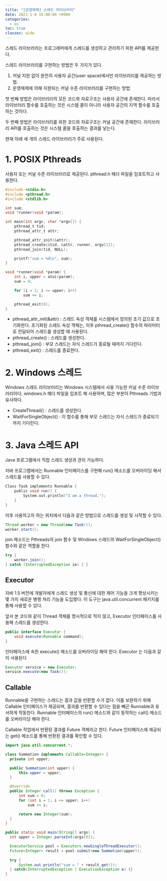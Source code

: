 ```yaml
---
title: "[운영체제] 스레드 라이브러리"
date: 2021-1-8 15:00:00 +0900
categories:
  - os
toc: true
classes: wide
---
```


스레드 라이브러리는 프로그래머에게 스레드를 생성하고 관리하기 위한 API를 제공한다.

스레드 라이브러리를 구현하는 방법은 두 가지가 있다.

1. 커널 지원 없이 완전히 사용자 공간(user space)에서만 라이브러리를 제공하는 방법.
2. 운영체제에 의해 지원되는 커널 수준 라이브러리를 구현하는 방법

첫 번째 방법은 라이브러리의 모든 코드와 자료구조는 사용자 공간에 존재한다. 따라서 라이브러리 함수를 호출하는 것은 시스템 콜이 아니라 사용자 공간의 지역 함수를 호출하는 것이다.

두 번째 방법은 라이브러리를 위한 코드와 자료구조는 커널 공간에 존재한다. 라이브러리 API를 호출하는 것은 시스템 콜을 호출하는 결과를 낳는다.

현재 아래 세 개의 스레드 라이브러리가 주로 사용된다.

# 1. POSIX Pthreads

사용자 또는 커널 수준 라이브러리로 제공된다. pthread.h 헤더 파일을 임포트하고 사용한다.

```c
#include <stdio.h>
#include <pthread.h>
#include <stdlib.h>

int sum;
void *runner(void *param);

int main(int argc, char *argv[]) {
	pthread_t tid;
	pthread_attr_t attr;

	pthread_attr_init(&attr);
	pthread_create(&tid, &attr, runner, argv[1]);
	pthread_join(tid, NULL);

	printf("sum = %d\n", sum);
}

void *runner(void *param) {
	int i, upper = atoi(param);
	sum = 0;

	for (i = 1; i <= upper; i++)
		sum += i;

	pthread_exit(0);
}
```

- pthread_attr_init(&attr) : 스레드 속성 객체를 시스템에서 정의된 초기 값으로 초기화한다. 초기화된 스레드 속성 객체는, 이후 pthread_create() 함수의 파라미터로 전달되어 스레드를 생성할 때 사용된다.
- pthread_create() : 스레드를 생성한다.
- pthread_join() : 부모 스레드는 자식 스레드가 종료될 때까지 기다린다.
- pthread_exit() : 스레드를 종료한다.

# 2. Windows 스레드

Windows 스레드 라이브러리는 Windows 시스템에서 사용 가능한 커널 수준 라이브러리이다. windows.h 헤더 파일을 임포트 해 사용하며, 많은 부분이 Pthreads 기법과 유사하다.

- CreateThread() : 스레드를 생성한다.
- WaitForSingleObject() : 이 함수를 통해 부모 스레드는 자식 스레드가 종료되기까지 기다린다.

# 3. Java 스레드 API

Java 프로그램에서 직접 스레드 생성과 관리 가능하다.

자바 프로그램에서는 Runnable 인터페이스를 구현해 run() 메소드를 오버라이딩 해서 스레드를 사용할 수 있다.

```c
Class Task implements Runnable {
	public void run() {
		System.out.println("I am a thread.");
	}
}
```

이후 사용하고자 하는 위치에서 다음과 같은 방법으로 스레드를 생성 및 시작할 수 있다.

```java
Thread worker = new Thread(new Task());
worker.start();
```

join 메소드는 Pthreads의 join 함수 및 Windows 스레드의 WaitForSingleObject() 함수와 같은 역할을 한다.

```java
try {
	worker.join();
} catch (InterruptedException ie) { }
```

## Executor

자바 1.5 버전에 개발자에게 스레드 생성 및 통신에 대한 제어 기능을 크게 향상시키는 몇 가지 새로운 병행 처리 기능을 도입했다. 이 도구는 java.util.concurrent 패키지를 통해 사용할 수 있다.

앞서 본 코드와 같이 Thread 객체를 명시적으로 적지 않고, Executor 인터페이스를 사용해 스레드를 생성한다.

```java
public interface Executor {
	void execute(Runnable command);
}
```

인터페이스에 속한 execute() 메소드를 오버라이딩 해야 한다. Executor 는 다음과 같이 사용된다

```java
Executor service = new Executor;
service.execute(new Task());
```

## Callable

Runnable을 구현하는 스레드는 결과 값을 반환할 수가 없다. 이를 보완하기 위해 Callable 인터페이스가 제공되며, 결과를 반환할 수 있다는 점을 빼곤 Runnable과 유서하게 작동한다. Runnable 인터페이스의 run() 메소드와 같이 동작하는 call() 메소드를 오버라이딩 해야 한다.

Callable 작업에서 반환된 결과를 Future 객체라고 한다. Future 인터페이스에 제공되는 get() 메소드를 통해 반환된 결과를 확인할 수 있다.

```java
import java.util.concurrent.*;

class Summation implements Callable<Integer> {
  private int upper;

  public Summation(int upper) {
      this.upper = upper;
  }

  @Override
  public Integer call() throws Exception {
      int sum = 0;
      for (int i = 1; i <= upper; i++)
          sum += i;

      return new Integer(sum);
  }
}

public static void main(String[] args) {
  int upper = Integer.parseInt(args[0]);

  ExecutorService pool = Executors.newSingleThreadExecutor();
  Future<Integer> result = pool.submit(new Summation(upper));
  
  try {
      System.out.println("sum = " + result.get());
  } catch(InterruptedException | ExecutionException e) {}
}
```